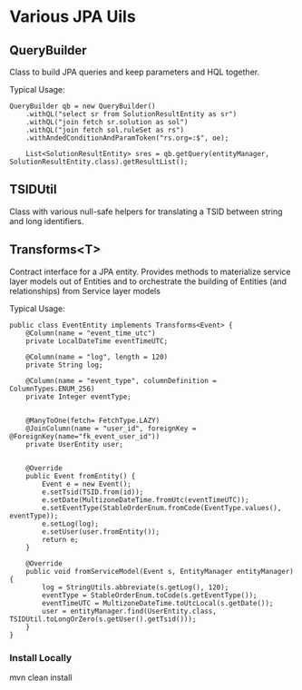 # Various JPA Uils

## QueryBuilder 
Class to build JPA queries and keep parameters and HQL together. 

Typical Usage:

```
QueryBuilder qb = new QueryBuilder()
	.withQL("select sr from SolutionResultEntity as sr")
	.withQL("join fetch sr.solution as sol")
	.withQL("join fetch sol.ruleSet as rs")
	.withAndedConditionAndParamToken("rs.org=:$", oe);

	List<SolutionResultEntity> sres = qb.getQuery(entityManager, SolutionResultEntity.class).getResultList();

```

## TSIDUtil
Class with various null-safe helpers for translating a TSID between string and long identifiers.

## Transforms\<T\> 
Contract interface for a JPA entity.  Provides methods to materialize service layer models out of Entities and to orchestrate the building of Entities (and relationships) from Service layer models

Typical Usage:
```
public class EventEntity implements Transforms<Event> {
	@Column(name = "event_time_utc")
	private LocalDateTime eventTimeUTC;

	@Column(name = "log", length = 120)
	private String log;

	@Column(name = "event_type", columnDefinition = ColumnTypes.ENUM_256)
	private Integer eventType;

	
	@ManyToOne(fetch= FetchType.LAZY)
	@JoinColumn(name = "user_id", foreignKey = @ForeignKey(name="fk_event_user_id"))
	private UserEntity user;


	@Override
	public Event fromEntity() {
		Event e = new Event();
		e.setTsid(TSID.from(id));
		e.setDate(MultizoneDateTime.fromUtc(eventTimeUTC));
		e.setEventType(StableOrderEnum.fromCode(EventType.values(), eventType));
		e.setLog(log);
		e.setUser(user.fromEntity());
		return e;
	}

	@Override
	public void fromServiceModel(Event s, EntityManager entityManager) {
		log = StringUtils.abbreviate(s.getLog(), 120);
		eventType = StableOrderEnum.toCode(s.getEventType());
		eventTimeUTC = MultizoneDateTime.toUtcLocal(s.getDate());
		user = entityManager.find(UserEntity.class, TSIDUtil.toLongOrZero(s.getUser().getTsid()));
	}
}
```


### Install Locally
mvn clean install

